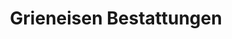 ---
title: "Grieneisen Bestattungen"
url: /berlin/grieneisen-bestattungen-breitenbachplatz/
shop: Bestattungen
---